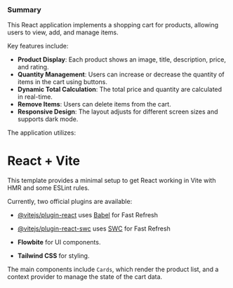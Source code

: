 ### Summary

This React application implements a shopping cart for products, allowing users to view, add, and manage items. 

Key features include:

- **Product Display**: Each product shows an image, title, description, price, and rating.
- **Quantity Management**: Users can increase or decrease the quantity of items in the cart using buttons.
- **Dynamic Total Calculation**: The total price and quantity are calculated in real-time.
- **Remove Items**: Users can delete items from the cart.
- **Responsive Design**: The layout adjusts for different screen sizes and supports dark mode.

The application utilizes:

# React + Vite

This template provides a minimal setup to get React working in Vite with HMR and some ESLint rules.

Currently, two official plugins are available:

- [@vitejs/plugin-react](https://github.com/vitejs/vite-plugin-react/blob/main/packages/plugin-react/README.md) uses [Babel](https://babeljs.io/) for Fast Refresh
- [@vitejs/plugin-react-swc](https://github.com/vitejs/vite-plugin-react-swc) uses [SWC](https://swc.rs/) for Fast Refresh

- **Flowbite** for UI components.
- **Tailwind CSS** for styling.

The main components include `Cards`, which render the product list, and a context provider to manage the state of the cart data.
